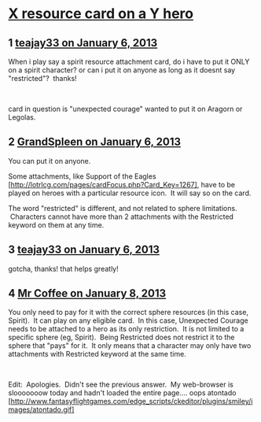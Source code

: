 # [X resource card on a Y hero](https://community.fantasyflightgames.com/topic/76816-x-resource-card-on-a-y-hero/)

## 1 [teajay33 on January 6, 2013](https://community.fantasyflightgames.com/topic/76816-x-resource-card-on-a-y-hero/?do=findComment&comment=743471)

When i play say a spirit resource attachment card, do i have to put it ONLY on a spirit character? or can i put it on anyone as long as it doesnt say "restricted"?  thanks!

 

card in question is "unexpected courage" wanted to put it on Aragorn or Legolas.

## 2 [GrandSpleen on January 6, 2013](https://community.fantasyflightgames.com/topic/76816-x-resource-card-on-a-y-hero/?do=findComment&comment=743474)

You can put it on anyone.

Some attachments, like Support of the Eagles [http://lotrlcg.com/pages/cardFocus.php?Card_Key=1267], have to be played on heroes with a particular resource icon.  It will say so on the card.

The word "restricted" is different, and not related to sphere limitations.  Characters cannot have more than 2 attachments with the Restricted keyword on them at any time.

## 3 [teajay33 on January 6, 2013](https://community.fantasyflightgames.com/topic/76816-x-resource-card-on-a-y-hero/?do=findComment&comment=743478)

gotcha, thanks! that helps greatly!

## 4 [Mr Coffee on January 8, 2013](https://community.fantasyflightgames.com/topic/76816-x-resource-card-on-a-y-hero/?do=findComment&comment=744795)

You only need to pay for it with the correct sphere resources (in this case, Spirit).  It can play on any eligible card.  In this case, Unexpected Courage needs to be attached to a hero as its only restriction.  It is not limited to a specific sphere (eg, Spirit).  Being Restricted does not restrict it to the sphere that "pays" for it.  It only means that a character may only have two attachments with Restricted keyword at the same time.

 

Edit:  Apologies.  Didn't see the previous answer.  My web-browser is slooooooow today and hadn't loaded the entire page…. oops atontado [http://www.fantasyflightgames.com/edge_scripts/ckeditor/plugins/smiley/images/atontado.gif]


